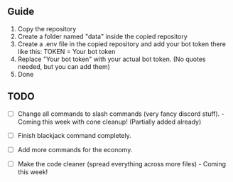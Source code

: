 ## Guide

1. Copy the repository
2. Create a folder named "data" inside the copied repository
3. Create a .env file in the copied repository and add your bot token there like this:
TOKEN = Your bot token
4. Replace "Your bot token" with your actual bot token. (No quotes needed, but you can add them)
5. Done

## TODO
- [ ] Change all commands to slash commands (very fancy discord stuff). - Coming this week with cone cleanup! (Partially added already)
- [ ] Finish blackjack command completely.

- [ ] Add more commands for the economy.
- [ ] Make the code cleaner (spread everything across more files) - Coming this week!
